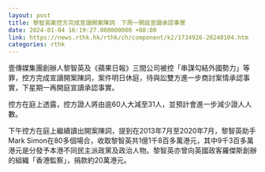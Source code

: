 ```yaml
---
layout: post
title: 黎智英案控方完成宣讀開案陳詞　下周一開庭宣讀承認事實
date: 2024-01-04 16:19:27.000000000 +08:00
link: https://news.rthk.hk/rthk/ch/component/k2/1734926-20240104.htm
categories: rthk
---
```


壹傳媒集團創辦人黎智英及《蘋果日報》三間公司被控「串謀勾結外國勢力」等罪，控方完成宣讀開案陳詞，案件明日休庭，待與訟雙方進一步商討案情承認事實，下星期一再開庭宣讀承認事實。

控方在庭上透露，控方證人將由逾60人大減至31人，並預計會進一步減少證人人數。

下午控方在庭上繼續讀出開案陳詞，提到在2013年7月至2020年7月，黎智英助手Mark Simon在80多個場合，收取黎智英共1億1千8百多萬港元，其中9千3百多萬港元是分發予本港不同民主派政黨及政治人物。黎智英亦曾向英國政客羅傑斯創辦的組織「香港監察」，捐款約20萬港元。
